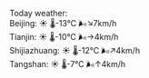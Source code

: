 Today weather:  
Beijing: ☀️   🌡️-13°C 🌬️↘7km/h  
Tianjin: ☀️   🌡️-10°C 🌬️→4km/h  
Shijiazhuang: ☀️   🌡️-12°C 🌬️↗4km/h  
Tangshan: ☀️   🌡️-7°C 🌬️↑4km/h  

